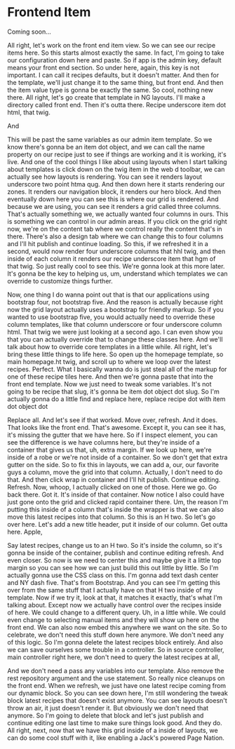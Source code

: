 # Frontend Item

Coming soon...

All right, let's work on the front end item view. So we can see our recipe items
here. So this starts almost exactly the same. In fact, I'm going to take our
configuration down here and paste. So if app is the admin key, default means your
front end section. So under here, again, this key is not important. I can call it
recipes defaults, but it doesn't matter. And then for the template, we'll just change
it to the same thing, but front end. And then the item value type is gonna be exactly
the same. So cool, nothing new there. All right, let's go create that template in NG
layouts. I'll make a directory called front end. Then it's outta there. Recipe
underscore item dot html, that twig.

And

This will be past the same variables as our admin item template. So we know there's
gonna be an item dot object, and we can call the name property on our recipe just to
see if things are working and it is working, it's live. And one of the cool things I
like about using layouts when I start talking about templates is click down on the
twig item in the web d toolbar, we can actually see how layouts is rendering. You can
see it renders layout underscore two point htma qug. And then down here it starts
rendering our zones. It renders our navigation block, it renders our hero block. And
then eventually down here you can see this is where our grid is rendered. And because
we are using, you can see it renders a grid called three columns. That's actually
something we, we actually wanted four columns in ours. This is something we can
control in our admin areas. If you click on the grid right now, we're on the content
tab where we control really the content that's in there. There's also a design tab
where we can change this to four columns and I'll hit publish and continue loading.
So this, if we refreshed it in a second, would now render four underscore columns
that hhl twig, and then inside of each column it renders our recipe underscore item
that hgm of that twig. So just really cool to see this. We're gonna look at this more
later. It's gonna be the key to helping us, um, understand which templates we can
override to customize things further.

Now, one thing I do wanna point out that is that our applications using bootstrap
four, not bootstrap five. And the reason is actually because right now the grid
layout actually uses a bootstrap for friendly markup. So if you wanted to use
bootstrap five, you would actually need to override these column templates, like that
column underscore or four underscore column html. That twig we were just looking at a
second ago. I can even show you that you can actually override that to change these
classes here. And we'll talk about how to override core templates in a little while.
All right, let's bring these little things to life here. So open up the homepage
template, so main homepage.ht twig, and scroll up to where we loop over the latest
recipes. Perfect. What I basically wanna do is just steal all of the markup for one
of these recipe tiles here. And then we're gonna paste that into the front end
template. Now we just need to tweak some variables. It's not going to be recipe that
slug, it's gonna be item dot object dot slug. So I'm actually gonna do a little find
and replace here, replace recipe dot with item dot object dot

Replace all. And let's see if that worked. Move over, refresh. And it does. That
looks like the front end. That's awesome. Except it, you can see it has, it's missing
the gutter that we have here. So if I inspect element, you can see the difference is
we have columns here, but they're inside of a container that gives us that, uh, extra
margin. If we look up here, we're inside of a robe or we're not inside of a
container. So we don't get that extra gutter on the side. So to fix this in layouts,
we can add a, our, our favorite guys a column, move the grid into that column.
Actually, I don't need to do that. And then click wrap in container and I'll hit
publish. Continue editing. Refresh. Now, whoop, I actually clicked on one of those.
Here we go. Go back there. Got it. It's inside of that container. Now notice I also
could have just gone onto the grid and clicked rapid container there. Um, the reason
I'm putting this inside of a column that's inside the wrapper is that we can also
move this latest recipes into that column. So this is an H two. So let's go over
here. Let's add a new title header, put it inside of our column. Get outta here.
Apple,

Say latest recipes, change us to an H two. So it's inside the column, so it's gonna
be inside of the container, publish and continue editing refresh. And even closer. So
now is we need to center this and maybe give it a little top margin so you can see
how we can just build this out little by little. So I'm actually gonna use the CSS
class on this. I'm gonna add text dash center and NY dash five. That's from
Bootstrap. And you can see I'm getting this over from the same stuff that I actually
have on that H two inside of my template. Now if we try it, look at that, it matches
it exactly, that's what I'm talking about. Except now we actually have control over
the recipes inside of here. We could change to a different query. Uh, in a little
while. We could even change to selecting manual items and they will show up here on
the front end. We can also now embed this anywhere we want on the site. So to
celebrate, we don't need this stuff down here anymore. We don't need any of this
logic. So I'm gonna delete the latest recipes block entirely. And also we can save
ourselves some trouble in a controller. So in source controller, main controller
right here, we don't need to query the latest recipes at all,

And we don't need a pass any variables into our template. Also remove the rest
repository argument and the use statement. So really nice cleanups on the front end.
When we refresh, we just have one latest recipe coming from our dynamic block. So you
can see down here, I'm still wondering the tweak block latest recipes that doesn't
exist anymore. You can see layouts doesn't throw an air, it just doesn't render it.
But obviously we don't need that anymore. So I'm going to delete that block and let's
just publish and continue editing one last time to make sure things look good. And
they do. All right, next, now that we have this grid inside of a inside of layouts,
we can do some cool stuff with it, like enabling a Jack's powered Page Nation.

